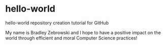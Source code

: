 # hello-world
hello-world repository creation tutorial for GitHub

My name is Bradley Zebrowski and I hope to have a positive impact on the world through efficient and moral Computer Science practices!

